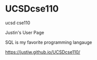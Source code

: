 # UCSDcse110
ucsd cse110

Justin's User Page

SQL is my favorite programming langauge


https://justiw.github.io/UCSDcse110/
